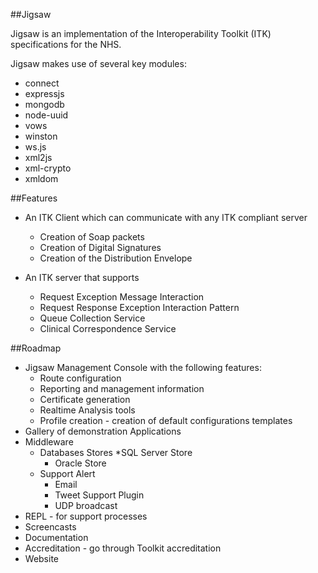 ##Jigsaw

Jigsaw is an implementation of the Interoperability Toolkit (ITK) specifications for the NHS.

Jigsaw makes use of several key modules:

* connect
* expressjs
* mongodb
* node-uuid
* vows
* winston
* ws.js
* xml2js
* xml-crypto
* xmldom

##Features

* An ITK Client which can communicate with any ITK compliant server
    * Creation of Soap packets
    * Creation of Digital Signatures
    * Creation of the Distribution Envelope

* An ITK server that supports
    * Request Exception Message Interaction
    * Request Response Exception Interaction Pattern
    * Queue Collection Service
    * Clinical Correspondence Service

##Roadmap

* Jigsaw Management Console with the following features:
    * Route configuration
    * Reporting and management information
    * Certificate generation
    * Realtime Analysis tools
    * Profile creation - creation of default configurations templates
* Gallery of demonstration Applications
* Middleware
    * Databases Stores
        *SQL Server Store
        * Oracle Store
    * Support Alert
        * Email
        * Tweet Support Plugin
        * UDP broadcast
* REPL - for support processes
* Screencasts
* Documentation
* Accreditation - go through Toolkit accreditation
* Website